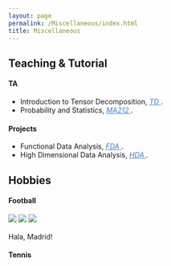 ```yaml
---
layout: page
permalink: /Miscellaneous/index.html
title: Miscellaneous
---
```


## Teaching & Tutorial

#### TA
- Introduction to Tensor Decomposition, <a style="color: #447ec9" href=" https://github.com/GongWenwuu/TD-course"> <em>TD</em> </a>.
- Probability and Statistics, <a style="color: #447ec9" href=" https://github.com/GongWenwuu/MA212"> <em>MA212</em> </a>.
#### Projects
- Functional Data Analysis, <a style="color: #447ec9" href=" https://github.com/GongWenwuu/cda-course"> <em>FDA</em> </a>.
- High Dimensional Data Analysis, <a style="color: #447ec9" href=" https://github.com/GongWenwuu/hda-course"> <em>HDA</em> </a>.
  
## Hobbies
#### Football
<div class="third">
<img src="/images/prelection1.JPG">
<img src="/images/speech1.JPG">
<img src="/images/speech3.JPG">
</div>
<br> Hala, Madrid!

#### Tennis


